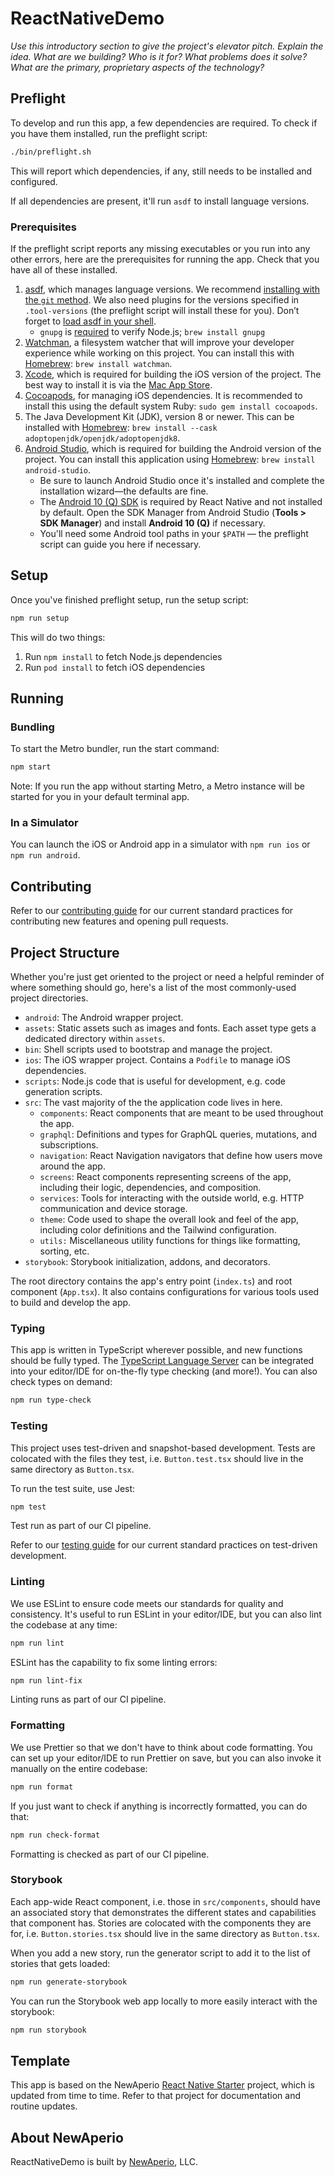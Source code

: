 # ReactNativeDemo

_Use this introductory section to give the project's elevator pitch. Explain the idea. What are we building? Who is it for? What problems does it solve? What are the primary, proprietary aspects of the technology?_

## Preflight

To develop and run this app, a few dependencies are required. To check if you have them installed, run the preflight script:

```sh
./bin/preflight.sh
```

This will report which dependencies, if any, still needs to be installed and configured.

If all dependencies are present, it'll run `asdf` to install language versions.

### Prerequisites

If the preflight script reports any missing executables or you run into any other errors, here are the prerequisites for running the app. Check that you have all of these installed.

1. [asdf], which manages language versions. We recommend [installing with the `git` method][asdf-install]. We also need plugins for the versions specified in `.tool-versions` (the preflight script will install these for you). Don’t forget to [load asdf in your shell][asdf-shell].
    - `gnupg` is [required][node-req] to verify Node.js; `brew install gnupg`
2. [Watchman], a filesystem watcher that will improve your developer experience while working on this project. You can install this with [Homebrew][brew-watchman]: `brew install watchman`.
3. [Xcode], which is required for building the iOS version of the project. The best way to install it is via the [Mac App Store][mas-xcode].
4. [Cocoapods], for managing iOS dependencies. It is recommended to install this using the default system Ruby: `sudo gem install cocoapods`.
5. The Java Development Kit (JDK), version 8 or newer. This can be installed with [Homebrew][brew-jdk]: `brew install --cask adoptopenjdk/openjdk/adoptopenjdk8`.
6. [Android Studio], which is required for building the Android version of the project. You can install this application using [Homebrew][brew-android-studio]: `brew install android-studio`.
    - Be sure to launch Android Studio once it's installed and complete the installation wizard—the defaults are fine.
    - The [Android 10 (Q) SDK][android-10] is required by React Native and not installed by default. Open the SDK Manager from Android Studio (**Tools > SDK Manager**) and install **Android 10 (Q)** if necessary.
    - You'll need some Android tool paths in your `$PATH` — the preflight script can guide you here if necessary.

## Setup

Once you've finished preflight setup, run the setup script:

```sh
npm run setup
```

This will do two things:

1. Run `npm install` to fetch Node.js dependencies
2. Run `pod install` to fetch iOS dependencies

## Running

### Bundling

To start the Metro bundler, run the start command:

```sh
npm start
```

Note: If you run the app without starting Metro, a Metro instance will be started for you in your default terminal app.

### In a Simulator

You can launch the iOS or Android app in a simulator with `npm run ios` or `npm run android`.

## Contributing

Refer to our [contributing guide] for our current standard practices for contributing new features and opening pull requests.

## Project Structure

Whether you're just get oriented to the project or need a helpful reminder of where something should go, here's a list of the most commonly-used project directories.

- `android`: The Android wrapper project.
- `assets`: Static assets such as images and fonts. Each asset type gets a dedicated directory within `assets`.
- `bin`: Shell scripts used to bootstrap and manage the project.
- `ios`: The iOS wrapper project. Contains a `Podfile` to manage iOS dependencies.
- `scripts`: Node.js code that is useful for development, e.g. code generation scripts.
- `src`: The vast majority of the the application code lives in here.
  - `components`: React components that are meant to be used throughout the app.
  - `graphql`: Definitions and types for GraphQL queries, mutations, and subscriptions.
  - `navigation`: React Navigation navigators that define how users move around the app.
  - `screens`: React components representing screens of the app, including their logic, dependencies, and composition.
  - `services`: Tools for interacting with the outside world, e.g. HTTP communication and device storage.
  - `theme`: Code used to shape the overall look and feel of the app, including color definitions and the Tailwind configuration.
  - `utils:` Miscellaneous utility functions for things like formatting, sorting, etc.
- `storybook`: Storybook initialization, addons, and decorators.

The root directory contains the app's entry point (`index.ts`) and root component (`App.tsx`). It also contains configurations for various tools used to build and develop the app.

### Typing

This app is written in TypeScript wherever possible, and new functions should be fully typed. The [TypeScript Language Server] can be integrated into your editor/IDE for on-the-fly type checking (and more!). You can also check types on demand:

```sh
npm run type-check
```

### Testing

This project uses test-driven and snapshot-based development. Tests are colocated with the files they test, i.e. `Button.test.tsx` should live in the same directory as `Button.tsx`.

To run the test suite, use Jest:

```sh
npm test
```

Test run as part of our CI pipeline.

Refer to our [testing guide] for our current standard practices on test-driven development.

### Linting

We use ESLint to ensure code meets our standards for quality and consistency. It's useful to run ESLint in your editor/IDE, but you can also lint the codebase at any time:

```sh
npm run lint
```

ESLint has the capability to fix some linting errors:

```sh
npm run lint-fix
```

Linting runs as part of our CI pipeline.

### Formatting

We use Prettier so that we don't have to think about code formatting. You can set up your editor/IDE to run Prettier on save, but you can also invoke it manually on the entire codebase:

```sh
npm run format
```

If you just want to check if anything is incorrectly formatted, you can do that:

```sh
npm run check-format
```

Formatting is checked as part of our CI pipeline.

### Storybook

Each app-wide React component, i.e. those in `src/components`, should have an associated story that demonstrates the different states and capabilities that component has. Stories are colocated with the components they are for, i.e. `Button.stories.tsx` should live in the same directory as `Button.tsx`.

When you add a new story, run the generator script to add it to the list of stories that gets loaded:

```sh
npm run generate-storybook
```

You can run the Storybook web app locally to more easily interact with the storybook:

```sh
npm run storybook
```

## Template

This app is based on the NewAperio [React Native Starter] project, which is updated from time to time. Refer to that project for documentation and routine updates.

## About NewAperio

ReactNativeDemo is built by [NewAperio], LLC.

[asdf]: https://asdf-vm.com/
[asdf-install]: https://asdf-vm.com/#/core-manage-asdf?id=install
[asdf-shell]: https://asdf-vm.com/#/core-manage-asdf?id=add-to-your-shell
[node-req]: https://github.com/asdf-vm/asdf-nodejs#install
[watchman]: https://facebook.github.io/watchman/
[brew-watchman]: https://formulae.brew.sh/formula/watchman
[xcode]: https://developer.apple.com/xcode/
[mas-xcode]: https://apps.apple.com/us/app/xcode/id497799835?mt=12
[cocoapods]: https://cocoapods.org/
[brew-jdk]: https://formulae.brew.sh/cask/temurin
[android studio]: https://developer.android.com/studio/
[brew-android-studio]: https://formulae.brew.sh/cask/android-studio
[android-10]: https://developer.android.com/about/versions/10/setup-sdk
[contributing guide]: https://github.com/newaperio/guides/blob/master/contributing/README.md
[typescript language server]: https://github.com/typescript-language-server/typescript-language-server
[testing guide]: https://github.com/newaperio/guides/blob/master/testing/README.md
[react native starter]: https://github.com/newaperio/react-native-starter
[newaperio]: https://newaperio.com

